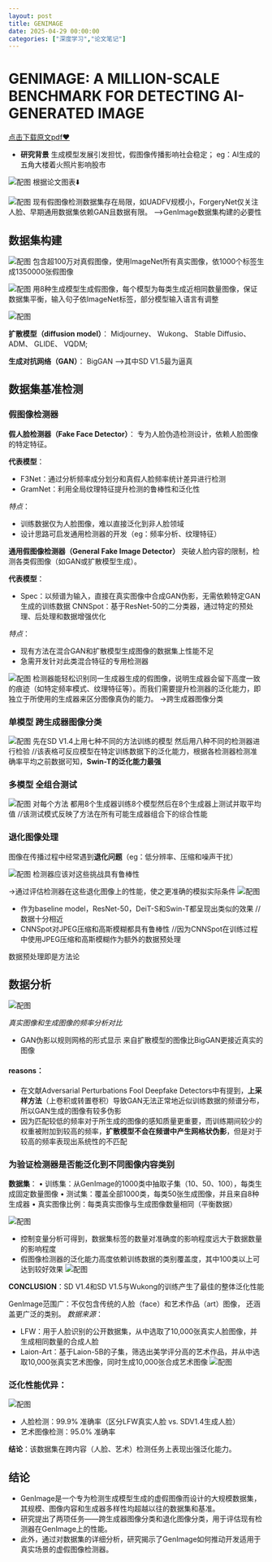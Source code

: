 ```yaml
---
layout: post
title: GENIMAGE
date: 2025-04-29 00:00:00
categories: ["深度学习","论文笔记"]
---
```


# GENIMAGE: A MILLION-SCALE BENCHMARK FOR DETECTING AI-GENERATED IMAGE
<a href="/assets/files/GenImage_Dataset.pdf" download>点击下载原文pdf❤️</a>
- **研究背景**
   生成模型发展引发担忧，假图像传播影响社会稳定； eg：AI生成的五角大楼着火照片影响股市

![配图](/assets/images/posts/1-1.jpg)
根据论文图表⬇️

![配图](/assets/images/posts/1-2.jpg)
现有假图像检测数据集存在局限，如UADFV规模小，ForgeryNet仅关注人脸、早期通用数据集依赖GAN且数据有限。
 -->GenImage数据集构建的必要性

## 数据集构建
 
![配图](/assets/images/posts/1-3.jpg)
 包含超100万对真假图像，使用ImageNet所有真实图像，依1000个标签生成1350000张假图像
 
![配图](/assets/images/posts/1-4.jpg)
用8种生成模型生成假图像，每个模型为每类生成近相同数量图像，保证数据集平衡，输入句子依ImageNet标签，部分模型输入语言有调整

![配图](/assets/images/posts/1-5.jpg)

**扩散模型（diffusion model）**： Midjourney、 Wukong、 Stable Diffusio、 ADM、 GLIDE、 VQDM;

**生成对抗网络（GAN）**： BigGAN
-->其中SD V1.5最为逼真

## 数据集基准检测
### 假图像检测器
**假人脸检测器（Fake Face Detector）**：
专为人脸伪造检测设计，依赖人脸图像的特定特征。

**代表模型**：
- F3Net：通过分析频率成分划分和真假人脸频率统计差异进行检测
- GramNet：利用全局纹理特征提升检测的鲁棒性和泛化性
  
*特点*：
- 训练数据仅为人脸图像，难以直接泛化到非人脸领域
- 设计思路可启发通用检测器的开发（eg：频率分析、纹理特征）

**通用假图像检测器（General Fake Image Detector）**
突破人脸内容的限制，检测各类假图像（如GAN或扩散模型生成）。

**代表模型**：
- Spec：以频谱为输入，直接在真实图像中合成GAN伪影，无需依赖特定GAN生成的训练数据
 CNNSpot：基于ResNet-50的二分类器，通过特定的预处理、后处理和数据增强优化

*特点*：
- 现有方法在混合GAN和扩散模型生成图像的数据集上性能不足
- 急需开发针对此类混合特征的专用检测器

![配图](/assets/images/posts/1-6.jpg)
检测器能轻松识别同一生成器生成的假图像，说明生成器会留下高度一致的痕迹（如特定频率模式、纹理特征等）。而我们需要提升检测器的泛化能力，即独立于所使用的生成器来区分图像真伪的能力。 
 →跨生成器图像分类
### 单模型 跨生成器图像分类
![配图](/assets/images/posts/1-7.jpg)
先在SD V1.4上用七种不同的方法训练的模型 然后用八种不同的检测器进行检验
//该表格可反应模型在特定训练数据下的泛化能力，根据各检测器检测准确率平均之前数据可知，**Swin-T的泛化能力最强**

### 多模型 全组合测试
![配图](/assets/images/posts/1-8.jpg)
对每个方法 都用8个生成器训练8个模型然后在8个生成器上测试并取平均值
//该测试模式反映了方法在所有可能生成器组合下的综合性能

### 退化图像处理
图像在传播过程中经常遇到**退化问题**（eg：低分辨率、压缩和噪声干扰）

![配图](/assets/images/posts/1-9.jpg)
检测器应该对这些挑战具有鲁棒性

→通过评估检测器在这些退化图像上的性能，使之更准确的模拟实际条件
![配图](/assets/images/posts/1-10.jpg)

- 作为baseline model，ResNet-50，DeiT-S和Swin-T都呈现出类似的效果 //数据十分相近
- CNNSpot对JPEG压缩和高斯模糊都具有鲁棒性 //因为CNNSpot在训练过程中使用JPEG压缩和高斯模糊作为额外的数据预处理

数据预处理即是方法论

## 数据分析
![配图](/assets/images/posts/1-11.jpg)

*真实图像和生成图像的频率分析对比*
- GAN伪影以规则网格的形式显示
来自扩散模型的图像比BigGAN更接近真实的图像
#### reasons：
- 在文献Adversarial Perturbations Fool Deepfake Detectors中有提到，**上采样方法**（上卷积或转置卷积）导致GAN无法正常地近似训练数据的频谱分布，所以GAN生成的图像有较多伪影
- 因为匹配较低的频率对于所生成的图像的感知质量更重要，而训练期间较少的权重被附加到较高的频率，**扩散模型不会在频谱中产生网格状伪影**，但是对于较高的频率表现出系统性的不匹配
### 为验证检测器是否能泛化到不同图像内容类别
**数据集**：
• 训练集：从GenImage的1000类中抽取子集（10、50、100），每类生成固定数量图像
• 测试集：覆盖全部1000类，每类50张生成图像，并且来自8种生成器
• 真实图像比例：每类真实图像与生成图像数量相同（平衡数据）

![配图](/assets/images/posts/1-12.jpg)

* 控制变量分析可得到，数据集标签的数量对准确度的影响程度远大于数据数量的影响程度
* 假图像检测器的泛化能力高度依赖训练数据的类别覆盖度，其中100类以上可达到较好效果
![配图](/assets/images/posts/1-13.jpg)

**CONCLUSION**：SD V1.4和SD V1.5与Wukong的训练产生了最佳的整体泛化性能

   GenImage范围广：不仅包含传统的人脸（face）和艺术作品（art）图像，
还涵盖更广泛的类别。
*数据来源*：
  - LFW：用于人脸识别的公开数据集，从中选取了10,000张真实人脸图像，并生成相同数量的合成人脸
  - Laion-Art：基于Laion-5B的子集，筛选出美学评分高的艺术作品，并从中选取10,000张真实艺术图像，同时生成10,000张合成艺术图像
![配图](/assets/images/posts/1-14.jpg)

### 泛化性能优异：
![配图](/assets/images/posts/1-15.jpg)
  - 人脸检测：99.9% 准确率（区分LFW真实人脸 vs. SDV1.4生成人脸）
  - 艺术图像检测：95.0% 准确率

**结论**：该数据集在跨内容（人脸、艺术）检测任务上表现出强泛化能力。

## 结论
- GenImage是一个专为检测生成模型生成的虚假图像而设计的大规模数据集，其规模、图像内容和生成器多样性均超越以往的数据集和基准。
- 研究提出了两项任务——跨生成器图像分类和退化图像分类，用于评估现有检测器在GenImage上的性能。
- 此外，通过对数据集的详细分析，研究揭示了GenImage如何推动开发适用于真实场景的虚假图像检测器。
